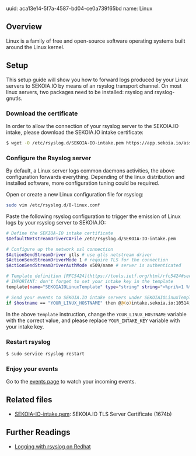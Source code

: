 uuid: aca13e14-5f7a-4587-bd04-ce0a739f65bd
name: Linux

## Overview
Linux is a family of free and open-source software operating systems built around the Linux kernel.

## Setup
This setup guide will show you how to forward logs produced by your Linux servers to SEKOIA.IO by means of an rsyslog transport channel.
On most linux servers, two packages need to be installed: rsyslog and rsyslog-gnutls.

### Download the certificate
In order to allow the connection of your rsyslog server to the SEKOIA.IO intake, please download the SEKOIA.IO intake certificate:

```bash
$ wget -O /etc/rsyslog.d/SEKOIA-IO-intake.pem https://app.sekoia.io/assets/files/SEKOIA-IO-intake.pem
```


### Configure the Rsyslog server
By default, a Linux server logs common daemons activities, the above configuration forwards everything. Depending of the linux distribution and installed software, more configuration tuning could be required.

Open or create a new Linux configuration file for rsyslog:
```bash
sudo vim /etc/rsyslog.d/8-linux.conf
```

Paste the following rsyslog configuration to trigger the emission of Linux logs by your rsyslog server to SEKOIA.IO:
```bash
# Define the SEKIOA-IO intake certificate
$DefaultNetstreamDriverCAFile /etc/rsyslog.d/SEKOIA-IO-intake.pem

# Configure up the network ssl connection
$ActionSendStreamDriver gtls # use gtls netstream driver
$ActionSendStreamDriverMode 1 # require TLS for the connection
$ActionSendStreamDriverAuthMode x509/name # server is authenticated

# Template definition [RFC5424](https://tools.ietf.org/html/rfc5424#section-7.2.2)
# IMPORTANT: don't forget to set your intake key in the template
template(name="SEKOIAIOLinuxTemplate" type="string" string="<%pri%>1 %timestamp:::date-rfc3339% %hostname% %app-name% %procid% LOG [SEKOIA@53288 intake_key=\"YOUR_INTAKE_KEY\"] %msg%\n")

# Send your events to SEKOIA.IO intake servers under SEKOIAIOLinuxTemplate template
if $hostname == "YOUR_LINUX_HOSTNAME" then @@(o)intake.sekoia.io:10514;SEKOIAIOLinuxTemplate
```

In the above `template` instruction, change the `YOUR_LINUX_HOSTNAME` variable with the correct value, and please replace `YOUR_INTAKE_KEY` variable with your intake key.

### Restart rsyslog

```bash
$ sudo service rsyslog restart
```

### Enjoy your events
Go to the [events page](https://app.sekoia.io/sic/events) to watch your incoming events.

## Related files
- [SEKOIA-IO-intake.pem](https://app.sekoia.io/assets/files/SEKOIA-IO-intake.pem): SEKOIA.IO TLS Server Certificate (1674b)

## Further Readings

- [Logging with rsyslog on Redhat](https://access.redhat.com/documentation/en-us/red_hat_enterprise_linux/7/html/system_administrators_guide/s1-basic_configuration_of_rsyslog)
